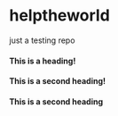# helptheworld
just a testing repo

#### This is a heading!

#### This is a second heading!

#### This is a second heading


